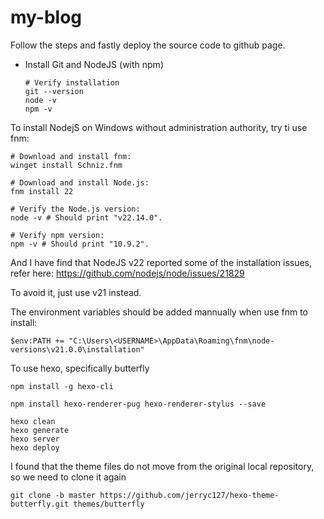 # my-blog
Follow the steps and fastly deploy the source code to github page.

- Install Git and NodeJS (with npm)
  ```
  # Verify installation
  git --version
  node -v
  npm -v
  ```

To install NodejS on Windows without administration authority, try ti use fnm:

```
# Download and install fnm:
winget install Schniz.fnm

# Download and install Node.js:
fnm install 22

# Verify the Node.js version:
node -v # Should print "v22.14.0".

# Verify npm version:
npm -v # Should print "10.9.2".

```

And I have find that NodeJS v22 reported some of the installation issues, refer here: https://github.com/nodejs/node/issues/21829  

To avoid it, just use v21 instead.  

The environment variables should be added mannually when use fnm to install:

```
$env:PATH += "C:\Users\<USERNAME>\AppData\Roaming\fnm\node-versions\v21.0.0\installation"
```

To use hexo, specifically butterfly
```
npm install -g hexo-cli

npm install hexo-renderer-pug hexo-renderer-stylus --save

hexo clean
hexo generate
hexo server
hexo deploy
```
I found that the theme files do not move from the original local repository, so we need to clone it again
```
git clone -b master https://github.com/jerryc127/hexo-theme-butterfly.git themes/butterfly
```

